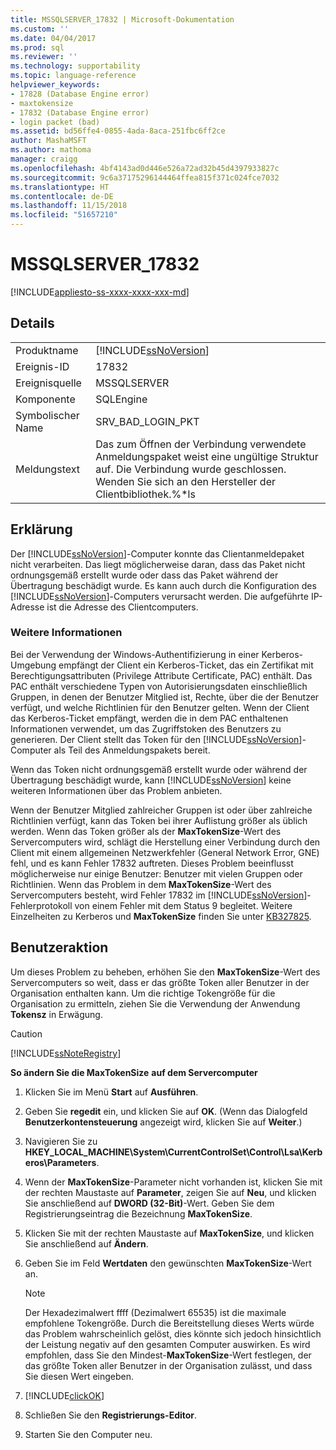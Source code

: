 ```yaml
---
title: MSSQLSERVER_17832 | Microsoft-Dokumentation
ms.custom: ''
ms.date: 04/04/2017
ms.prod: sql
ms.reviewer: ''
ms.technology: supportability
ms.topic: language-reference
helpviewer_keywords:
- 17828 (Database Engine error)
- maxtokensize
- 17832 (Database Engine error)
- login packet (bad)
ms.assetid: bd56ffe4-0855-4ada-8aca-251fbc6ff2ce
author: MashaMSFT
ms.author: mathoma
manager: craigg
ms.openlocfilehash: 4bf4143ad0d446e526a72ad32b45d4397933827c
ms.sourcegitcommit: 9c6a37175296144464ffea815f371c024fce7032
ms.translationtype: HT
ms.contentlocale: de-DE
ms.lasthandoff: 11/15/2018
ms.locfileid: "51657210"
---
```

# <a name="mssqlserver17832"></a>MSSQLSERVER_17832
[!INCLUDE[appliesto-ss-xxxx-xxxx-xxx-md](../../includes/appliesto-ss-xxxx-xxxx-xxx-md.md)]
  
## <a name="details"></a>Details  
  
|||  
|-|-|  
|Produktname|[!INCLUDE[ssNoVersion](../../includes/ssnoversion-md.md)]|  
|Ereignis-ID|17832|  
|Ereignisquelle|MSSQLSERVER|  
|Komponente|SQLEngine|  
|Symbolischer Name|SRV_BAD_LOGIN_PKT|  
|Meldungstext|Das zum Öffnen der Verbindung verwendete Anmeldungspaket weist eine ungültige Struktur auf. Die Verbindung wurde geschlossen. Wenden Sie sich an den Hersteller der Clientbibliothek.%*ls|  
  
## <a name="explanation"></a>Erklärung  
Der [!INCLUDE[ssNoVersion](../../includes/ssnoversion-md.md)]-Computer konnte das Clientanmeldepaket nicht verarbeiten. Das liegt möglicherweise daran, dass das Paket nicht ordnungsgemäß erstellt wurde oder dass das Paket während der Übertragung beschädigt wurde. Es kann auch durch die Konfiguration des [!INCLUDE[ssNoVersion](../../includes/ssnoversion-md.md)]-Computers verursacht werden. Die aufgeführte IP-Adresse ist die Adresse des Clientcomputers.  
  
### <a name="more-information"></a>Weitere Informationen  
Bei der Verwendung der Windows-Authentifizierung in einer Kerberos-Umgebung empfängt der Client ein Kerberos-Ticket, das ein Zertifikat mit Berechtigungsattributen (Privilege Attribute Certificate, PAC) enthält. Das PAC enthält verschiedene Typen von Autorisierungsdaten einschließlich Gruppen, in denen der Benutzer Mitglied ist, Rechte, über die der Benutzer verfügt, und welche Richtlinien für den Benutzer gelten. Wenn der Client das Kerberos-Ticket empfängt, werden die in dem PAC enthaltenen Informationen verwendet, um das Zugriffstoken des Benutzers zu generieren. Der Client stellt das Token für den [!INCLUDE[ssNoVersion](../../includes/ssnoversion-md.md)]-Computer als Teil des Anmeldungspakets bereit.  
  
Wenn das Token nicht ordnungsgemäß erstellt wurde oder während der Übertragung beschädigt wurde, kann [!INCLUDE[ssNoVersion](../../includes/ssnoversion-md.md)] keine weiteren Informationen über das Problem anbieten.  
  
Wenn der Benutzer Mitglied zahlreicher Gruppen ist oder über zahlreiche Richtlinien verfügt, kann das Token bei ihrer Auflistung größer als üblich werden. Wenn das Token größer als der **MaxTokenSize**-Wert des Servercomputers wird, schlägt die Herstellung einer Verbindung durch den Client mit einem allgemeinen Netzwerkfehler (General Network Error, GNE) fehl, und es kann Fehler 17832 auftreten. Dieses Problem beeinflusst möglicherweise nur einige Benutzer: Benutzer mit vielen Gruppen oder Richtlinien. Wenn das Problem in dem **MaxTokenSize**-Wert des Servercomputers besteht, wird Fehler 17832 im [!INCLUDE[ssNoVersion](../../includes/ssnoversion-md.md)]-Fehlerprotokoll von einem Fehler mit dem Status 9 begleitet. Weitere Einzelheiten zu Kerberos und **MaxTokenSize** finden Sie unter [KB327825](https://support.microsoft.com/kb/327825).  
  
## <a name="user-action"></a>Benutzeraktion  
Um dieses Problem zu beheben, erhöhen Sie den **MaxTokenSize**-Wert des Servercomputers so weit, dass er das größte Token aller Benutzer in der Organisation enthalten kann. Um die richtige Tokengröße für die Organisation zu ermitteln, ziehen Sie die Verwendung der Anwendung **Tokensz** in Erwägung.  
  
> [!CAUTION]  
> [!INCLUDE[ssNoteRegistry](../../includes/ssnoteregistry-md.md)]  
  
**So ändern Sie die MaxTokenSize** **auf dem Servercomputer**  
  
1.  Klicken Sie im Menü **Start** auf **Ausführen**.  
  
2.  Geben Sie **regedit** ein, und klicken Sie auf **OK**. (Wenn das Dialogfeld **Benutzerkontensteuerung** angezeigt wird, klicken Sie auf **Weiter**.)  
  
3.  Navigieren Sie zu **HKEY_LOCAL_MACHINE\System\CurrentControlSet\Control\Lsa\Kerberos\Parameters**.  
  
4.  Wenn der **MaxTokenSize**-Parameter nicht vorhanden ist, klicken Sie mit der rechten Maustaste auf **Parameter**, zeigen Sie auf **Neu**, und klicken Sie anschließend auf **DWORD (32-Bit)**-Wert. Geben Sie dem Registrierungseintrag die Bezeichnung **MaxTokenSize**.  
  
5.  Klicken Sie mit der rechten Maustaste auf **MaxTokenSize**, und klicken Sie anschließend auf **Ändern**.  
  
6.  Geben Sie im Feld **Wertdaten** den gewünschten **MaxTokenSize**-Wert an.  
  
    > [!NOTE]  
    > Der Hexadezimalwert ffff (Dezimalwert 65535) ist die maximale empfohlene Tokengröße. Durch die Bereitstellung dieses Werts würde das Problem wahrscheinlich gelöst, dies könnte sich jedoch hinsichtlich der Leistung negativ auf den gesamten Computer auswirken. Es wird empfohlen, dass Sie den Mindest-**MaxTokenSize**-Wert festlegen, der das größte Token aller Benutzer in der Organisation zulässt, und dass Sie diesen Wert eingeben.  
  
7.  [!INCLUDE[clickOK](../../includes/clickok-md.md)]  
  
8.  Schließen Sie den **Registrierungs-Editor**.  
  
9. Starten Sie den Computer neu.  
  
